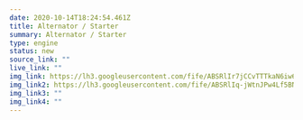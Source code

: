 ```yaml
---
date: 2020-10-14T18:24:54.461Z
title: Alternator / Starter
summary: Alternator / Starter
type: engine
status: new
source_link: ""
live_link: ""
img_link: https://lh3.googleusercontent.com/fife/ABSRlIr7jCCvTTTkaN6iw6ZPtkdjg6EO7uPZQpuvmXXQhVs4ejo_Hpw3-KkWn1xG_8IJRvfDeErCl4A-2_GP-On36vFv120fVdDkPvmanI-R-sx2jvXbdOHlgqb8W9snRnC-sDuOaVses5L8eKZ_h_5WMou3YSctEnvw-FY3H_zkMWCzrD6cvtXcbaHmBR48Cdu52dLKuSP8TVJXSfi7ErDw0gG0uXHq9RRWsiVB_Ft_4sjV0eZBIV-0Rx-LOdZQVwu4JZUDyWsa3Oc6aldCfj7Ug6mnb3sZ2gUIxux6IOMoKgT7umG8YblGVa9N1z5aAYFsq00ttBsKIzn3Va_wdq7xZr8qgGkUCIOmmS1lEj9dHtsVBkLQSIBMZlQjN6lDN_XGXl-ZmCQyBHX7QaCo-CSAEb_XwxeNedHgfonHkhRPs51IIvDmYZATuP91RNRkyPLU8NQZMiBsCkIQM0GKZcMnU_9redsMIspLCMduhD1WePmcTOXPgS5OOOMjFW8RAR-BhMJpF5ThUvqCQe2GRbIygJ02C-pZRv0FyXHborSslj_xs9mPQovwUaMFhMYyxd_4OUgsx1TMnWZWcCRSaLLHlCUXKQCkJvBmpOgm3_E3dSxRo_OGfthfZ4sEkEd466uXTHX90uoMgbUXrlCZEV9-kLDk_vwSL5HCFVejRwArcj4s2TjGNO-2__Zlx6TTglZ1jgx__Wbhj5PwgRplApPCIamipQTL9BzMzg=w795-h650-ft
img_link2: https://lh3.googleusercontent.com/fife/ABSRlIq-jWtnJPw4Lf5BNozESne0Yo9duw4wFXPDTDZ-yy0EZz9DbHUp7ga1c06Jpm4e45pmRukVjUQ6ybyIp2DxsgkZHlb6pmiJ0aph8KVlofvu7q2SRhDUBsnw65jV0vXHVzyxx9c41cSd4MXockb-751foByGB2TMva2HQRpnNEAg8_Qr_N-Snn1w8abXIieqcMZlfzoXBKVglBeFcXQ9UlhmezKaA2i813GauLSOnqwrpRCh5dyTLl4XQBg_V5ocMTJtStTvBEPMshgTg1yj4ISrnzJ5_vSlCire3qDDsuK25DHnJErsMchgfud4-jc05dxycXLYTgoJY5Fxrw0EVEs3KiLIeg4RkDccVCf3lvcUuZDGoRWlyUN-6D-2g7YoqfG15tTHAuGzXxXT939VYgqB5oBU2pPZiEVVuCtciN4_T9WrSPM7450Cy2NNbsFXbbkqiBWOXowmV9pRciuUTMNf809s8ruy00l5TMhOlamEoBUe2II1ifRb21ee16Ihh94dbyXmwEds-87ODdsss68gxW4pSoUPSh6yKsac4nTCeeP51BS4JSWjg_WfUf4NTjDWHesVHG4WpxhMKdtVLbr1X-pWzUo_m0YPoAHbpGYWYRcde8aB03RlJjCELcD2pOrnKEgOMeidyPCl-Ke-9ygcuFw-uyemxIg2IWUgaokCcU_RLsGhyiVgiaVVTHtF3RRNkKPKhjr-YjR7rSozvu96Iwo-C1LJhw=w795-h650-ft
img_link3: ""
img_link4: ""
---
```

